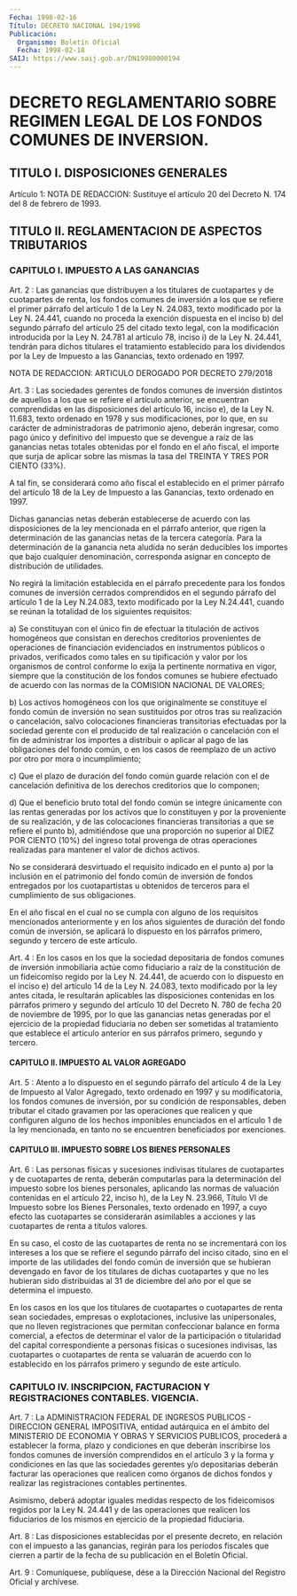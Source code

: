 ```yaml
---
Fecha: 1998-02-16
Título: DECRETO NACIONAL 194/1998
Publicación:
  Organismo: Boletín Oficial
  Fecha: 1998-02-18
SAIJ: https://www.saij.gob.ar/DN19980000194
---
```

# DECRETO REGLAMENTARIO SOBRE REGIMEN LEGAL DE LOS FONDOS COMUNES DE INVERSION.

## TITULO I. DISPOSICIONES GENERALES

<a id="1"></a>
Artículo 1: NOTA DE REDACCION: Sustituye el artículo 20 del Decreto N. 174 del 8 de febrero de 1993.

## TITULO II. REGLAMENTACION DE ASPECTOS TRIBUTARIOS

### CAPITULO I. IMPUESTO A LAS GANANCIAS

<a id="2"></a>
Art.  2 : Las  ganancias  que  distribuyen  a  los  titulares  de cuotapartes  y  de  cuotapartes  de  renta, los fondos  comunes  de inversión a los que se refiere el primer  párrafo del artículo 1 de la Ley N. 24.083, texto modificado por la Ley  N. 24.441, cuando no proceda  la  exención dispuesta en el inciso b) del segundo párrafo del  artículo 25  del  citado  texto  legal,  con  la  modificación introducida por la Ley N. 24.781 al artículo 78, inciso i) de la Ley N. 24.441, tendrán para dichos titulares el tratamiento establecido para los dividendos  por  la Ley de Impuesto a las Ganancias, texto ordenado en 1997.

NOTA DE REDACCION: ARTICULO DEROGADO POR DECRETO 279/2018

<a id="3"></a>
Art. 3 : Las sociedades gerentes  de  fondos  comunes  de inversión distintos de aquellos a los que se refiere el artículo anterior, se encuentran  comprendidas  en  las  disposiciones  del artículo  16, inciso  e),  de  la  Ley  N. 11.683, texto ordenado en 1978  y  sus modificaciones, por lo que, en  su  carácter  de administradoras de patrimonio  ajeno, deberán ingresar, como pago único  y  definitivo del impuesto  que se devengue a raíz de las ganancias netas totales obtenidas por el  fondo  en  el año fiscal, el importe que surja de aplicar sobre las mismas la tasa  del  TREINTA  Y  TRES  POR CIENTO (33%).

A  tal  fin,  se  considerará como año fiscal el establecido en  el primer párrafo del  artículo  18  de  la  Ley  de  Impuesto  a  las Ganancias, texto ordenado en 1997.

Dichas  ganancias  netas  deberán  establecerse  de acuerdo con las disposiciones  de  la  ley  mencionada en el párrafo anterior,  que rigen  la  determinación  de las  ganancias  netas  de  la  tercera categoría. Para la determinación  de  la  ganancia  neta aludida no serán  deducibles  los  importes  que  bajo cualquier denominación, corresponda  asignar  en  concepto  de distribución  de utilidades.

No regirá la limitación establecida en  el  párrafo precedente para los fondos comunes de inversión cerrados comprendidos en el segundo párrafo del artículo 1 de la Ley N.24.083, texto  modificado por la Ley N.24.441,  cuando  se reúnan la totalidad de los siguientes requisitos:

a) Se constituyan  con  el  único  fin de efectuar la titulación de activos homogéneos que consistan en derechos creditorios provenientes  de  operaciones  de  financiación    evidenciados  en instrumentos  públicos  o  privados, verificados como tales  en  su tipificación y valor por los  organismos  de  control  conforme  lo exija la pertinente normativa en vigor, siempre que la constitución de  los  fondos  comunes  se  hubiere  efectuado de acuerdo con las normas de la COMISION NACIONAL DE VALORES;

b) Los activos homogéneos con los que originalmente  se  constituye el fondo común de inversión no sean sustituidos por otros  tras  su realización    o    cancelación,   salvo  colocaciones  financieras transitorias efectuadas por la sociedad gerente con el producido de tal  realización  o  cancelación  con el  fin  de  administrar  los importes a distribuir o aplicar al  pago  de  las  obligaciones del fondo común, o en los casos de reemplazo de un activo  por otro por mora o incumplimiento;

c) Que el plazo de duración del fondo común guarde relación  con el de  cancelación  definitiva  de  los  derechos  creditorios  que lo componen;

d)  Que  el  beneficio  bruto  total  del  fondo  común  se integre únicamente  con  las  rentas  generadas  por  los  activos  que  lo constituyen  y  por  la  proveniente  de  su  realización, y de las colocaciones financieras transitorias a que se refiere el punto b), admitiéndose  que  una proporción no superior al  DIEZ  POR  CIENTO (10%) del ingreso total  provenga  de  otras operaciones realizadas para mantener el valor de dichos activos.

No se considerará desvirtuado el requisito  indicado en el punto a) por la inclusión en el patrimonio del fondo común  de  inversión de fondos  entregados  por los cuotapartistas u obtenidos de  terceros para el cumplimiento de sus obligaciones.

En  el año fiscal en el  cual  no  se  cumpla  con  alguno  de  los requisitos  mencionados  anteriormente  y en los años siguientes de duración del fondo común de inversión, se  aplicará lo dispuesto en los  párrafos  primero,  segundo  y tercero  de  este  artículo.

<a id="4"></a>
Art. 4 : En los casos en los que la sociedad  depositaria de fondos comunes de inversión inmobiliaria actúe como fiduciario  a  raíz de la  constitución  de un fideicomiso regido por la Ley N. 24.441,  de acuerdo con lo dispuesto  en el inciso e) del artículo 14 de la Ley N. 24.083, texto modificado  por  la ley antes citada, le resultarán aplicables las disposiciones contenidas  en  los párrafos primero y segundo del artículo 10 del Decreto N. 780 de fecha  20 de noviembre de 1995, por lo que las ganancias netas generadas por  el ejercicio de  la  propiedad  fiduciaria no deben ser sometidas al tratamiento que establece el artículo anterior en sus párrafos primero, segundo y tercero.

#### CAPITULO II. IMPUESTO AL VALOR AGREGADO

<a id="5"></a>
Art. 5 : Atento a lo dispuesto en el segundo párrafo del artículo 4 de la Ley de Impuesto  al  Valor Agregado, texto ordenado en 1997 y su modificatoria, los fondos comunes de inversión, por su condición de  responsables,  deben  tributar   el  citado  gravamen  por  las operaciones  que realicen y que configuren  alguno  de  los  hechos imponibles enunciados  en  el  artículo  1 de la ley mencionada, en tanto no se encuentren beneficiados por exenciones.

#### CAPITULO III. IMPUESTO SOBRE LOS BIENES PERSONALES

<a id="6"></a>
Art. 6 : Las personas físicas y sucesiones  indivisas  titulares de cuotapartes y de cuotapartes de renta, deberán computarlas  para la determinación  del  impuesto sobre los bienes personales, aplicando las normas de valuación contenidas en el artículo 22, inciso h), de la Ley N. 23.966, Título VI de Impuesto sobre los Bienes Personales, texto ordenado en 1997, a cuyo efecto las cuotapartes se considerarán asimilables  a  acciones  y las cuotapartes de renta a títulos valores.

En su caso, el costo de las cuotapartes de renta no se incrementará con  los  intereses  a los que se refiere el  segundo  párrafo  del inciso citado, sino en el importe de las utilidades del fondo común de inversión que se hubieran devengado en favor de los titulares de dichas cuotapartes y que no les hubieran sido distribuidas al 31 de diciembre  del  año  por  el  que  se  determina   el  impuesto.

En los casos en los que  los titulares de cuotapartes o cuotapartes de renta sean sociedades,  empresas  o explotaciones, inclusive las unipersonales, que no lleven registraciones que permitan confeccionar balance en forma comercial, a efectos de determinar el valor de la participación o titularidad del capital correspondiente a  personas  físicas  o  sucesiones indivisas,  las  cuotapartes  o cuotapartes de renta se valuarán  de  acuerdo con lo establecido en los párrafos primero y segundo de este artículo.

### CAPITULO IV. INSCRIPCION, FACTURACION Y REGISTRACIONES CONTABLES. VIGENCIA.

<a id="7"></a>
Art. 7 : La ADMINISTRACION FEDERAL DE INGRESOS PUBLICOS - DIRECCION GENERAL IMPOSITIVA, entidad autárquica en el ámbito  del MINISTERIO DE ECONOMIA Y OBRAS Y SERVICIOS PUBLICOS, procederá a establecer la forma,  plazo y condiciones en que deberán inscribirse  los  fondos comunes de  inversión  comprendidos  en  el artículo 3 y la forma y condiciones  en  las que las sociedades gerentes  y/o  depositarias deberán facturar las  operaciones  que  realicen  como  órganos  de dichos  fondos  y realizar las registraciones contables pertinentes.

Asimismo, deberá adoptar iguales medidas respecto de los fideicomisos regidos  por  la Ley N. 24.441 y de las operaciones que realicen los fiduciarios de los mismos en ejercicio de la propiedad fiduciaria.

<a id="8"></a>
Art. 8  : Las disposiciones establecidas por el presente decreto, en relación con el impuesto a las ganancias, regirán para los períodos fiscales que cierren a partir  de  la fecha de su publicación en el Boletín Oficial.

<a id="9"></a>
Art. 9 : Comuníquese, publíquese, dése a la Dirección  Nacional del Registro Oficial y archívese.